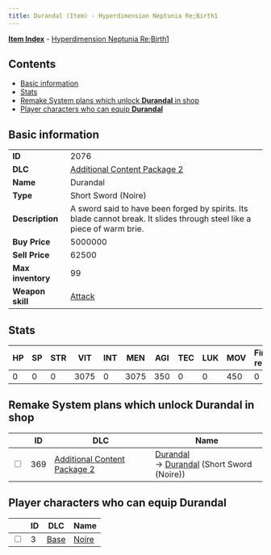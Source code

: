 ```yaml
---
title: Durandal (Item) - Hyperdimension Neptunia Re;Birth1
---
```


[**Item Index**](/neptunia/rb1/item/index.html) - [Hyperdimension Neptunia Re;Birth1](/neptunia/rb1)

## Contents

- [Basic information](#basic-information)
- [Stats](#stats)
- [Remake System plans which unlock **Durandal** in shop](#remake-system-plans-which-unlock-durandal-in-shop)
- [Player characters who can equip **Durandal**](#player-characters-who-can-equip-durandal)

## Basic information

|   |   |
| -- | -- |
| **ID** | 2076 |
| **DLC** | [Additional Content Package 2](/neptunia/rb1/dlc/11-pack2.html) |
| **Name** | Durandal |
| **Type** | Short Sword (Noire) |
| **Description** | A sword said to have been forged by spirits. Its blade cannot break. It slides through steel like a piece of warm brie. |
| **Buy Price** | 5000000 |
| **Sell Price** | 62500 |
| **Max inventory** | 99 |
| **Weapon skill** | [Attack](/neptunia/rb1/skill/1-401-attack.html) |


## Stats

| HP | SP | STR | VIT | INT | MEN | AGI | TEC | LUK | MOV | Fire res. | Ice res. | Wind res. | Lightning res. |
| -- | -- | --- | --- | --- | --- | --- | --- | --- | --- | --------- | -------- | --------- | -------------- |
| 0 | 0 | 0 | 3075 | 0 | 3075 | 350 | 0 | 0 | 450 | 0 | 0 | 0 | 0 |


## Remake System plans which unlock **Durandal** in shop

|    | ID | DLC | Name |
| -- | -- | --- | ---- |
| <input type="checkbox" id="rb1-remake-11-369" class="trackbox" /> | 369 | [Additional Content Package 2](/neptunia/rb1/dlc/11-pack2.html) | [Durandal](/neptunia/rb1/remake/11-369-durandal.html)<br /> → [Durandal](/neptunia/rb1/item/11-2076-durandal.html) (Short Sword (Noire)) |


## Player characters who can equip **Durandal**

|    | ID | DLC | Name |
| -- | -- | --- | ---- |
| <input type="checkbox" id="rb1-player-1-3" class="trackbox" /> | 3 | [Base](/neptunia/rb1/dlc/1-base.html) | [Noire](/neptunia/rb1/player/1-3-noire.html) |
